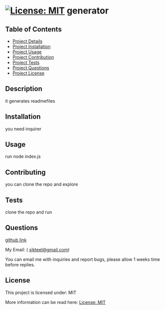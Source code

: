 # [![License: MIT](https://img.shields.io/badge/License-MIT-yellow.svg)](https://opensource.org/licenses/MIT) generator
 
## Table of Contents
- [Project Details](#Description)
- [Project Installation](#Installation)
- [Project Usage](#Usage)
- [Project Contribution](#Contribution)
- [Project Tests](#Tests)
- [Project Questions](#Questions)
- [Project License](#License)

## Description
it generates readmefiles

## Installation
you need inquirer

## Usage
run node index.js

## Contributing
you can clone the repo and explore

## Tests 
clone the repo and run

## Questions 
[github  link](https://github.com/teelsam)


My Email: ( sjkteel@gmail.com)


You can email me with inquiries and report bugs, please allow 1 weeks time before replies.
          
## License
This project is licensed under: MIT

More information can be read here: [License: MIT](https://opensource.org/licenses/MIT)

